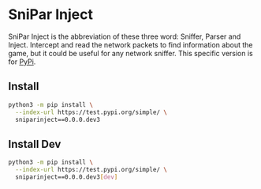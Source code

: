 # SniPar Inject

SniPar Inject is the abbreviation of these three word: Sniffer, Parser and
Inject. Intercept and read the network packets to find information about the
game, but it could be useful for any network sniffer. This specific version is
for [PyPi][pypi].

## Install

```bash
python3 -m pip install \
  --index-url https://test.pypi.org/simple/ \
  sniparinject==0.0.0.dev3
```

## Install Dev
```bash
python3 -m pip install \
  --index-url https://test.pypi.org/simple/ \
  sniparinject==0.0.0.dev3[dev]
```


[pypi]: https://pypi.org/
